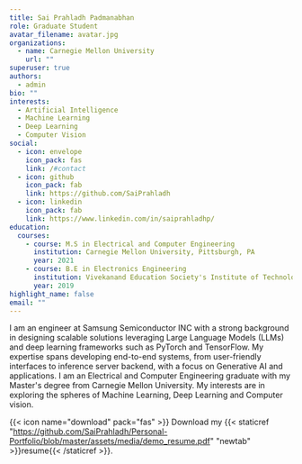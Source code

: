 ```yaml
---
title: Sai Prahladh Padmanabhan
role: Graduate Student
avatar_filename: avatar.jpg
organizations:
  - name: Carnegie Mellon University
    url: ""
superuser: true
authors:
  - admin
bio: ""
interests:
  - Artificial Intelligence
  - Machine Learning
  - Deep Learning
  - Computer Vision
social:
  - icon: envelope
    icon_pack: fas
    link: /#contact
  - icon: github
    icon_pack: fab
    link: https://github.com/SaiPrahladh
  - icon: linkedin
    icon_pack: fab
    link: https://www.linkedin.com/in/saiprahladhp/
education:
  courses:
    - course: M.S in Electrical and Computer Engineering
      institution: Carnegie Mellon University, Pittsburgh, PA
      year: 2021
    - course: B.E in Electronics Engineering
      institution: Vivekanand Education Society's Institute of Technology, Mumbai, India
      year: 2019
highlight_name: false
email: ""
---
```

I am an engineer at Samsung Semiconductor INC with a strong background in designing scalable solutions leveraging Large Language Models (LLMs) and deep learning frameworks such as PyTorch and TensorFlow. My expertise spans developing end-to-end systems, from user-friendly interfaces to inference server backend, with a focus on Generative AI and applications. I am an Electrical and Computer Engineering graduate with my Master's degree from Carnegie Mellon University. My interests are in exploring the spheres of Machine Learning, Deep Learning and Computer vision. 

{{< icon name="download" pack="fas" >}} Download my {{< staticref "https://github.com/SaiPrahladh/Personal-Portfolio/blob/master/assets/media/demo_resume.pdf" "newtab" >}}resume{{< /staticref >}}.
